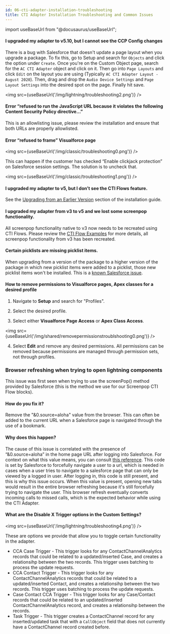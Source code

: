 ```yaml
---
id: 06-cti-adapter-installation-troubleshooting
title: CTI Adapter Installation Troubleshooting and Common Issues
---
```


import useBaseUrl from "@docusaurus/useBaseUrl";

#### I upgraded my adapter to v5.10, but I cannot see the CCP Config changes

There is a bug with Salesforce that doesn't update a page layout when you upgrade a package. To fix this, go to Setup and search for `Objects` and click the option under `Create`. Once you're on the Custom Object page, search for the `AC CTI Adapter` object and click on it. Then go into `Page Layouts` and click `Edit` on the layout you are using (Typically `AC CTI Adapter Layout - August 2020`).  Then, drag and drop the `Audio Device Settings` and `Page Layout Settings` into the desired spot on the page. Finally hit save.

<img src={useBaseUrl('/img/lightning/troubleshooting2.png')} />

#### Error “refused to run the JavaScript URL because it violates the following Content Security Policy directive...”

This is an allowlisting issue, please review the installation and ensure that both URLs are properly allowlisted.

#### Error “refused to frame” Visualforce page

<img src={useBaseUrl('/img/classic/troubleshooting0.png')} />

This can happen if the customer has checked “Enable clickjack protection” on Salesforce session settings. The solution is to uncheck that. 

<img src={useBaseUrl('/img/classic/troubleshooting1.png')} />

#### I upgraded my adapter to v5, but I don’t see the CTI Flows feature.

See the [Upgrading from an Earlier Version](/docs/classic/installation/05-upgrading-from-an-earlier-version) section of the installation guide.

#### I upgraded my adapter from v3 to v5 and we lost some screenpop functionality.

All screenpop functionality native to v3 now needs to be recreated using CTI Flows. Please review the [CTI Flow Examples](/docs/classic/appendices/appendix-c-cti-flow-examples/01-cti-flow-examples) for more details, all screenpop functionality from v3 has been recreated.

#### Certain picklists are missing picklist items.

When upgrading from a version of the package to a higher version of the package in which new picklist items were added to a picklist, those new picklist items won't be installed. This is a [known Salesforce issue](https://salesforce.stackexchange.com/questions/207367/i-have-a-managed-package-if-i-add-values-a-picklist-will-my-customers-get-it-o).

#### How to remove permissions to Visualforce pages, Apex classes for a desired profile

1. Navigate to **Setup** and search for "Profiles".

2. Select the desired profile.

3. Select either **Visualforce Page Access** or **Apex Class Access**.

<img src={useBaseUrl('/img/shared/removepermissionstroublshooting0.png')} />

4. Select **Edit** and remove any desired permissions. All permissions can be removed because permissions are managed through permission sets, not through profiles.

### Browser refreshing when trying to open lightning components

This issue was first seen when trying to use the screenPop() method provided by Salesforce (this is the method we use for our Screenpop CTI Flow blocks).

#### How do you fix it? 

Remove the "&0.source=aloha" value from the browser. This can often be added to the current URL when a Salesforce page is navigated through the use of a bookmark.

#### Why does this happen?

The cause of this issue is correlated with the presence of “&0.source=aloha” in the home page URL after logging into Salesforce. For context on what this value means, you can consult [this reference](https://salesforce.stackexchange.com/questions/187349/forcenavigatetourl-inserts-source-aloha-in-the-url-which-breaks-page). This code is set by Salesforce to forcefully navigate a user to a url, which is needed in cases when a user tries to navigate to a salesforce page that can only be viewed by a logged in user. After logging in, this code is still present, and this is why this issue occurs. When this value is present, opening new tabs would result in the entire browser refreshing because it's still forcefully trying to navigate the user. This browser refresh eventually converts incoming calls to missed calls, which is the expected behavior while using the CTI Adapter.

#### What are the Disable X Trigger options in the Custom Settings?

<img src={useBaseUrl('/img/lightning/troubleshooting4.png')} />

These are options we provide that allow you to toggle certain functionality in the adapter.
- CCA Case Trigger - This trigger looks for any ContactChannelAnalytics records that could be related to a updated/inserted Case, and creates a relationsihp between the two records. This trigger uses batching to process the update requests.
- CCA Contact Trigger - This trigger looks for any ContactChannelAnalytics records that could be related to a updated/inserted Contact, and creates a relationsihp between the two records. This trigger uses batching to process the update requests.
- Case Contact CCA Trigger - This trigger looks for any Case/Contact records that could be related to an updated/inserted ContactChannelAnalytics record, and creates a relationsihp between the records.
- Task Trigger - This trigger creates a ContactChannel record for any inserted/updated task that with a `CallObject` field that does not currently have a ContactChannel record created before.
